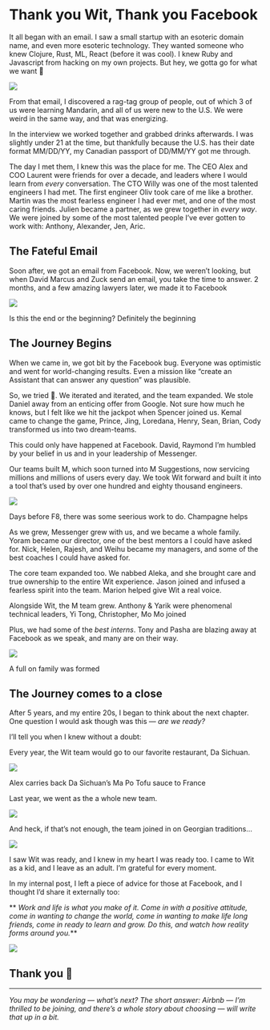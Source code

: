 # Thank you Wit, Thank you Facebook


It all began with an email. I saw a small startup with an esoteric domain
name, and even more esoteric technology. They wanted someone who knew Clojure,
Rust, ML, React (before it was cool). I knew Ruby and Javascript from hacking
on my own projects. But hey, we gotta go for what we want 🙂

![](https://stopa.io/api/image/aHR0cHM6Ly9naXRodWIuY29tL3N0b3BhY2hrYS9zdG9wYWJsb2cvYmxvYi9tYXN0ZXIvaW1nLzcwNC8wKm5wNURPR2xhNEhaMVdndi0ucG5nP3Jhdz10cnVl)

From that email, I discovered a rag-tag group of people, out of which 3 of us
were learning Mandarin, and all of us were new to the U.S. We were weird in
the same way, and that was energizing.

In the interview we worked together and grabbed drinks afterwards. I was
slightly under 21 at the time, but thankfully because the U.S. has their date
format MM/DD/YY, my Canadian passport of DD/MM/YY got me through.

The day I met them, I knew this was the place for me. The CEO Alex and COO
Laurent were friends for over a decade, and leaders where I would learn from
_every_ conversation. The CTO Willy was one of the most talented engineers I
had met. The first engineer Oliv took care of me like a brother. Martin was
the most fearless engineer I had ever met, and one of the most caring friends.
Julien became a partner, as we grew together in _every way_. We were joined by
some of the most talented people I’ve ever gotten to work with: Anthony,
Alexander, Jen, Aric.

## The Fateful Email

Soon after, we got an email from Facebook. Now, we weren’t looking, but when
David Marcus and Zuck send an email, you take the time to answer. 2 months,
and a few amazing lawyers later, we made it to Facebook

![](https://stopa.io/api/image/aHR0cHM6Ly9naXRodWIuY29tL3N0b3BhY2hrYS9zdG9wYWJsb2cvYmxvYi9tYXN0ZXIvaW1nLzcwNC8wKjE5RWcycUhFRl9zM2tqc2MucG5nP3Jhdz10cnVl)

Is this the end or the beginning? Definitely the beginning

## The Journey Begins

When we came in, we got bit by the Facebook bug. Everyone was optimistic and
went for world-changing results. Even a mission like “create an Assistant that
can answer any question” was plausible.

So, we tried 🙂. We iterated and iterated, and the team expanded. We stole
Daniel away from an enticing offer from Google. Not sure how much he knows,
but I felt like we hit the jackpot when Spencer joined us. Kemal came to
change the game, Prince, Jing, Loredana, Henry, Sean, Brian, Cody transformed
us into two dream-teams.

This could only have happened at Facebook. David, Raymond I’m humbled by your
belief in us and in your leadership of Messenger.

Our teams built M, which soon turned into M Suggestions, now servicing
millions and millions of users every day. We took Wit forward and built it
into a tool that’s used by over one hundred and eighty thousand engineers.

![](https://stopa.io/api/image/aHR0cHM6Ly9naXRodWIuY29tL3N0b3BhY2hrYS9zdG9wYWJsb2cvYmxvYi9tYXN0ZXIvaW1nLzcwNC8wKjZrM1M1Ri1OZHlhMXotZWsucG5nP3Jhdz10cnVl)

Days before F8, there was some seerious work to do. Champagne helps

As we grew, Messenger grew with us, and we became a whole family. Yoram became
our director, one of the best mentors a I could have asked for. Nick, Helen,
Rajesh, and Weihu became my managers, and some of the best coaches I could
have asked for.

The core team expanded too. We nabbed Aleka, and she brought care and true
ownership to the entire Wit experience. Jason joined and infused a fearless
spirit into the team. Marion helped give Wit a real voice.

Alongside Wit, the M team grew. Anthony & Yarik were phenomenal technical
leaders, Yi Tong, Christopher, Mo Mo joined

Plus, we had some of the _best interns_. Tony and Pasha are blazing away at
Facebook as we speak, and many are on their way.

![](https://stopa.io/api/image/aHR0cHM6Ly9naXRodWIuY29tL3N0b3BhY2hrYS9zdG9wYWJsb2cvYmxvYi9tYXN0ZXIvaW1nLzcwNC8wKkxlM2xzbTFfVGVJOGhidzYucG5nP3Jhdz10cnVl)

A full on family was formed

## The Journey comes to a close

After 5 years, and my entire 20s, I began to think about the next chapter. One
question I would ask though was this — _are we ready?_

I’ll tell you when I knew without a doubt:

Every year, the Wit team would go to our favorite restaurant, Da Sichuan.

![](https://stopa.io/api/image/aHR0cHM6Ly9naXRodWIuY29tL3N0b3BhY2hrYS9zdG9wYWJsb2cvYmxvYi9tYXN0ZXIvaW1nLzcwNC8wKnEwVU9RdXN4emVVT1lXZ3EucG5nP3Jhdz10cnVl)

Alex carries back Da Sichuan’s Ma Po Tofu sauce to France

Last year, we went as the a whole new team.

![](https://stopa.io/api/image/aHR0cHM6Ly9naXRodWIuY29tL3N0b3BhY2hrYS9zdG9wYWJsb2cvYmxvYi9tYXN0ZXIvaW1nLzcwNC8wKjBZOU11UWFVcmlOU0t5cFgucG5nP3Jhdz10cnVl)

And heck, if that’s not enough, the team joined in on Georgian traditions…

![](https://stopa.io/api/image/aHR0cHM6Ly9naXRodWIuY29tL3N0b3BhY2hrYS9zdG9wYWJsb2cvYmxvYi9tYXN0ZXIvaW1nLzcwNC8wKnVURUJ3QWJlSDdRVUpNVFYucG5nP3Jhdz10cnVl)

I saw Wit was ready, and I knew in my heart I was ready too. I came to Wit as
a kid, and I leave as an adult. I’m grateful for every moment.

In my internal post, I left a piece of advice for those at Facebook, and I
thought I’d share it externally too:

 ** _Work and life is what you make of it. Come in with a positive attitude,
come in wanting to change the world, come in wanting to make life long
friends, come in ready to learn and grow. Do this, and watch how reality forms
around you._**

![](https://stopa.io/api/image/aHR0cHM6Ly9naXRodWIuY29tL3N0b3BhY2hrYS9zdG9wYWJsb2cvYmxvYi9tYXN0ZXIvaW1nLzcwNC8wKllTT1llTXdTeXV0WjZtY0wucG5nP3Jhdz10cnVl)

## Thank you 🙂

* * *

 _You may be wondering — what’s next? The short answer: Airbnb — I’m thrilled
to be joining, and there’s a whole story about choosing — will write that up
in a bit._

